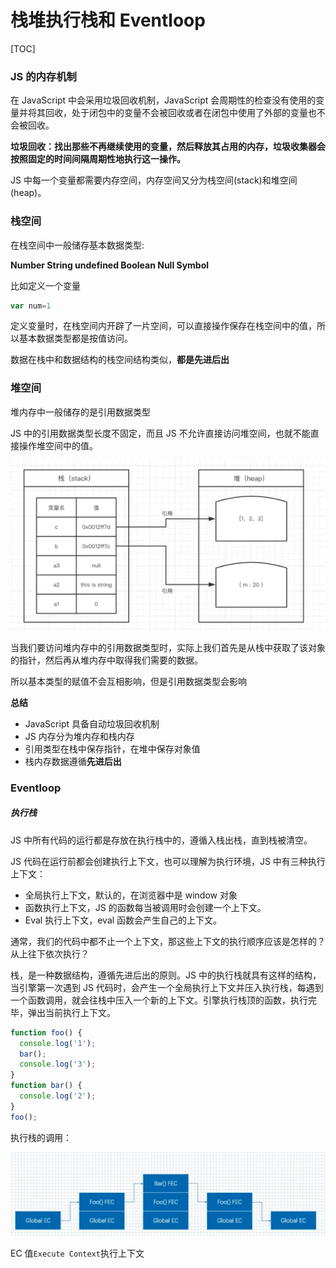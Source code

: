 # 栈堆执行栈和 Eventloop

[TOC]

### JS 的内存机制

在 JavaScript 中会采用垃圾回收机制，JavaScript 会周期性的检查没有使用的变量并将其回收，处于闭包中的变量不会被回收或者在闭包中使用了外部的变量也不会被回收。

**垃圾回收：找出那些不再继续使用的变量，然后释放其占用的内存，垃圾收集器会按照固定的时间间隔周期性地执行这一操作。**

JS 中每一个变量都需要内存空间，内存空间又分为栈空间(stack)和堆空间(heap)。

### 栈空间

在栈空间中一般储存基本数据类型:

**Number String undefined Boolean Null Symbol**

比如定义一个变量

```js
var num=1
```

定义变量时，在栈空间内开辟了一片空间，可以直接操作保存在栈空间中的值，所以基本数据类型都是按值访问。

数据在栈中和数据结构的栈空间结构类似，**都是先进后出**

### 堆空间

堆内存中一般储存的是引用数据类型

JS 中的引用数据类型长度不固定，而且 JS 不允许直接访问堆空间，也就不能直接操作堆空间中的值。

![](./../src/栈和堆.png)

当我们要访问堆内存中的引用数据类型时，实际上我们首先是从栈中获取了该对象的指针，然后再从堆内存中取得我们需要的数据。

所以基本类型的赋值不会互相影响，但是引用数据类型会影响

**总结**

- JavaScript 具备自动垃圾回收机制
- JS 内存分为堆内存和栈内存
- 引用类型在栈中保存指针，在堆中保存对象值
- 栈内存数据遵循**先进后出**

### Eventloop

##### 执行栈

JS 中所有代码的运行都是存放在执行栈中的，遵循入栈出栈，直到栈被清空。

JS 代码在运行前都会创建执行上下文，也可以理解为执行环境，JS 中有三种执行上下文：

- 全局执行上下文，默认的，在浏览器中是 window 对象
- 函数执行上下文，JS 的函数每当被调用时会创建一个上下文。
- Eval 执行上下文，eval 函数会产生自己的上下文。

通常，我们的代码中都不止一个上下文，那这些上下文的执行顺序应该是怎样的？从上往下依次执行？

栈，是一种数据结构，遵循先进后出的原则。JS 中的执行栈就具有这样的结构，当引擎第一次遇到 JS 代码时，会产生一个全局执行上下文并压入执行栈，每遇到一个函数调用，就会往栈中压入一个新的上下文。引擎执行栈顶的函数，执行完毕，弹出当前执行上下文。

```js
function foo() {
  console.log('1');
  bar();
  console.log('3');
}
function bar() {
  console.log('2');
}
foo();
```

执行栈的调用：

![](../src/执行栈的调用.png)

EC 值`Execute Context`执行上下文
